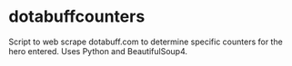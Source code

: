 # dotabuffcounters
Script to web scrape dotabuff.com to determine specific counters for the hero entered. Uses Python and BeautifulSoup4.
